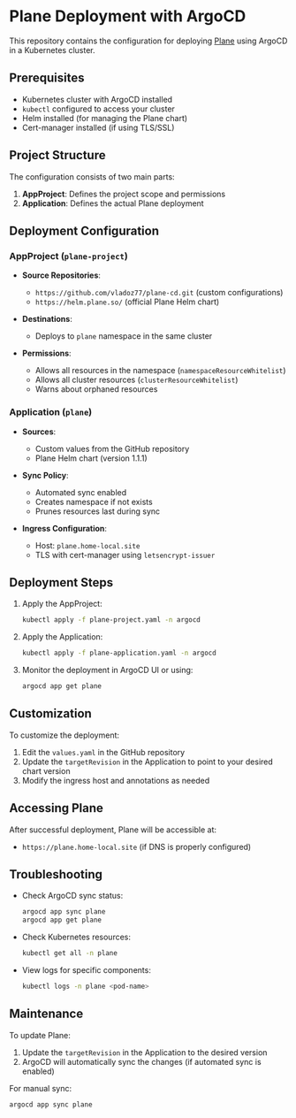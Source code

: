 # Plane Deployment with ArgoCD

This repository contains the configuration for deploying [Plane](https://plane.so/) using ArgoCD in a Kubernetes cluster.

## Prerequisites

- Kubernetes cluster with ArgoCD installed
- `kubectl` configured to access your cluster
- Helm installed (for managing the Plane chart)
- Cert-manager installed (if using TLS/SSL)

## Project Structure

The configuration consists of two main parts:

1. **AppProject**: Defines the project scope and permissions
2. **Application**: Defines the actual Plane deployment

## Deployment Configuration

### AppProject (`plane-project`)

- **Source Repositories**:
  - `https://github.com/vladoz77/plane-cd.git` (custom configurations)
  - `https://helm.plane.so/` (official Plane Helm chart)
  
- **Destinations**:
  - Deploys to `plane` namespace in the same cluster
  
- **Permissions**:
  - Allows all resources in the namespace (`namespaceResourceWhitelist`)
  - Allows all cluster resources (`clusterResourceWhitelist`)
  - Warns about orphaned resources

### Application (`plane`)

- **Sources**:
  - Custom values from the GitHub repository
  - Plane Helm chart (version 1.1.1)
  
- **Sync Policy**:
  - Automated sync enabled
  - Creates namespace if not exists
  - Prunes resources last during sync
  
- **Ingress Configuration**:
  - Host: `plane.home-local.site`
  - TLS with cert-manager using `letsencrypt-issuer`

## Deployment Steps

1. Apply the AppProject:
   ```bash
   kubectl apply -f plane-project.yaml -n argocd
   ```

2. Apply the Application:
   ```bash
   kubectl apply -f plane-application.yaml -n argocd
   ```

3. Monitor the deployment in ArgoCD UI or using:
   ```bash
   argocd app get plane
   ```

## Customization

To customize the deployment:

1. Edit the `values.yaml` in the GitHub repository
2. Update the `targetRevision` in the Application to point to your desired chart version
3. Modify the ingress host and annotations as needed

## Accessing Plane

After successful deployment, Plane will be accessible at:
- `https://plane.home-local.site` (if DNS is properly configured)

## Troubleshooting

- Check ArgoCD sync status:
  ```bash
  argocd app sync plane
  argocd app get plane
  ```

- Check Kubernetes resources:
  ```bash
  kubectl get all -n plane
  ```

- View logs for specific components:
  ```bash
  kubectl logs -n plane <pod-name>
  ```

## Maintenance

To update Plane:

1. Update the `targetRevision` in the Application to the desired version
2. ArgoCD will automatically sync the changes (if automated sync is enabled)

For manual sync:
```bash
argocd app sync plane
```